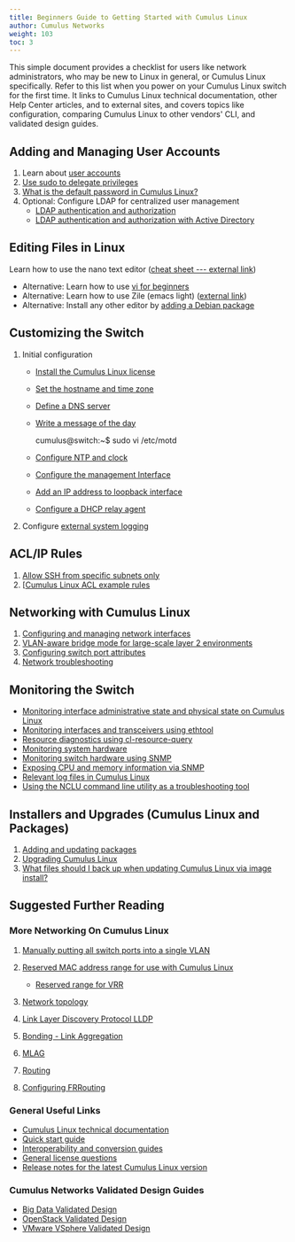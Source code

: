 ```yaml
---
title: Beginners Guide to Getting Started with Cumulus Linux
author: Cumulus Networks
weight: 103
toc: 3
---
```


This simple document provides a checklist for users like network administrators, who may be new to Linux in general, or Cumulus Linux specifically. Refer to this list when you power on your Cumulus Linux switch for the first time. It links to Cumulus Linux technical documentation, other Help Center articles, and to external sites, and covers topics like configuration, comparing Cumulus Linux to other vendors' CLI, and validated design guides.

## Adding and Managing User Accounts

1.  Learn about [user accounts](https://docs.cumulusnetworks.com/cumulus-linux/System-Configuration/Authentication-Authorization-and-Accounting/User-Accounts/)
3.  [Use sudo to delegate privileges](https://docs.cumulusnetworks.com/cumulus-linux/System-Configuration/Authentication-Authorization-and-Accounting/Using-sudo-to-Delegate-Privileges/)
4.  [What is the default password in Cumulus Linux?](https://docs.cumulusnetworks.com/knowledge-base/Setup-and-Getting-Started/Default-User-Name-and-Password-in-Cumulus-Linux/)
5.  Optional: Configure LDAP for centralized user management
    - [LDAP authentication and authorization](https://docs.cumulusnetworks.com/cumulus-linux/System-Configuration/Authentication-Authorization-and-Accounting/LDAP-Authentication-and-Authorization/)
    - [LDAP authentication and authorization with Active Directory](https://docs.cumulusnetworks.com/knowledge-base/Security/Authentication/LDAP-on-Cumulus-Linux-Using-Server-2008-Active-Directory/)

## Editing Files in Linux

Learn how to use the nano text editor ([cheat sheet --- external link](http://www.cheatography.com/hkellaway/cheat-sheets/nano-text-editor/))

- Alternative: Learn how to use [vi for beginners](https://docs.cumulusnetworks.com/knowledge-base/Demos-and-Training/Training/vi-for-Beginners/)
- Alternative: Learn how to use Zile (emacs light) ([external link](http://www.gnu.org/software/zile/))
- Alternative: Install any other editor by [adding a Debian package](https://docs.cumulusnetworks.com/cumulus-linux/Installation-Management/Adding-and-Updating-Packages/#add-packages-from-another-repository)

## Customizing the Switch

1.  Initial configuration
    - [Install the Cumulus Linux license](https://docs.cumulusnetworks.com/cumulus-linux/Quick-Start-Guide/#install-the-license)
    - [Set the hostname and time zone](https://docs.cumulusnetworks.com/cumulus-linux/Quick-Start-Guide/#configure-the-hostname-and-timezone)
    - [Define a DNS server](https://docs.cumulusnetworks.com/cumulus-linux/Layer-3/Management-VRF/#management-vrf-and-dns)
    - [Write a message of the day](https://wiki.debian.org/motd)

        cumulus@switch:~$ sudo vi /etc/motd

    - [Configure NTP and clock](https://docs.cumulusnetworks.com/cumulus-linux/System-Configuration/Setting-Date-and-Time/)
    - [Configure the management Interface](https://docs.cumulusnetworks.com/cumulus-linux/Quick-Start-Guide/#wired-ethernet-management)
    - [Add an IP address to loopback interface](https://docs.cumulusnetworks.com/cumulus-linux/Quick-Start-Guide/#configure-a-loopback-interface)
    - [Configure a DHCP relay agent](https://docs.cumulusnetworks.com/cumulus-linux-42/Layer-1-and-Switch-Ports/DHCP/DHCP-Relays/)
2.  Configure [external system logging](https://docs.cumulusnetworks.com/cumulus-linux/Monitoring-and-Troubleshooting/#send-log-files-to-a-syslog-server)

## ACL/IP Rules

1.  [Allow SSH from specific subnets only](/hc/communities/public/questions/203381337-I-want-to-only-allow-SSH-from-specific-subnets-how-can-I-do-this-)
2.  [[Cumulus Linux ACL example rules](https://docs.cumulusnetworks.com/cumulus-linux/System-Configuration/Netfilter-ACLs/#example-configuration)

## Networking with Cumulus Linux

1.  [Configuring and managing network interfaces](https://docs.cumulusnetworks.com/cumulus-linux/Layer-1-and-Switch-Ports/Interface-Configuration-and-Management/)
2.  [VLAN-aware bridge mode for large-scale layer 2 environments](https://docs.cumulusnetworks.com/cumulus-linux/Layer-2/Ethernet-Bridging-VLANs/VLAN-aware-Bridge-Mode/)
3.  [Configuring switch port attributes](https://docs.cumulusnetworks.com/cumulus-linux/Layer-1-and-Switch-Ports/Interface-Configuration-and-Management/Switch-Port-Attributes/)
4.  [Network troubleshooting](https://docs.cumulusnetworks.com/cumulus-linux/Monitoring-and-Troubleshooting/Network-Troubleshooting/)

## Monitoring the Switch

- [Monitoring interface administrative state and physical state on Cumulus Linux](https://docs.cumulusnetworks.com/knowledge-base/Configuration-and-Usage/Monitoring/Monitor-Interface-Administrative-State-and-Physical-State-on-Cumulus-Linux/)
- [Monitoring interfaces and transceivers using ethtool](https://docs.cumulusnetworks.com/cumulus-linux/Monitoring-and-Troubleshooting/Troubleshooting-Network-Interfaces/Monitoring-Interfaces-and-Transceivers-Using-ethtool/)
- [Resource diagnostics using cl-resource-query](https://docs.cumulusnetworks.com/cumulus-linux/Monitoring-and-Troubleshooting/Resource-Diagnostics-Using-cl-resource-query/)
- [Monitoring system hardware](https://docs.cumulusnetworks.com/cumulus-linux/Monitoring-and-Troubleshooting/Monitoring-System-Hardware/)
- [Monitoring switch hardware using SNMP](https://docs.cumulusnetworks.com/cumulus-linux/Monitoring-and-Troubleshooting/Simple-Network-Management-Protocol-SNMP/)
- [Exposing CPU and memory information via SNMP](https://docs.cumulusnetworks.com/knowledge-base/Configuration-and-Usage/Monitoring/Expose-CPU-and-Memory-Information-via-SNMP/)
- [Relevant log files in Cumulus Linux](https://docs.cumulusnetworks.com/cumulus-linux/Monitoring-and-Troubleshooting/Monitoring-Best-Practices/#logging201787896)
- [Using the NCLU command line utility as a troubleshooting tool](https://docs.cumulusnetworks.com/cumulus-linux/Monitoring-and-Troubleshooting/Network-Troubleshooting/Using-NCLU-to-Troubleshoot-Your-Network-Configuration/)

## Installers and Upgrades (Cumulus Linux and Packages)

1.  [Adding and updating packages](https://docs.cumulusnetworks.com/cumulus-linux/Installation-Management/Adding-and-Updating-Packages/)
2.  [Upgrading Cumulus Linux](https://docs.cumulusnetworks.com/cumulus-linux/Installation-Management/Upgrading-Cumulus-Linux/)
3.  [What files should I back up when updating Cumulus Linux via image install?](https://docs.cumulusnetworks.com/cumulus-linux/Installation-Management/Upgrading-Cumulus-Linux/#before-you-upgrade)

## Suggested Further Reading

### More Networking On Cumulus Linux

1.  [Manually putting all switch ports into a single VLAN](https://docs.cumulusnetworks.com/cumulus-linux/Layer-1-and-Switch-Ports/Interface-Configuration-and-Management/#use-globs-for-port-lists)
2.  [Reserved MAC address range for use with Cumulus Linux](https://docs.cumulusnetworks.com/cumulus-linux-42/Layer-2/Multi-Chassis-Link-Aggregation-MLAG/#reserved-mac-address-range)

    - [Reserved range for VRR](https://docs.cumulusnetworks.com/cumulus-linux-42/Layer-2/Virtual-Router-Redundancy-VRR-and-VRRP/#vrr)

3.  [Network topology](https://docs.cumulusnetworks.com/cumulus-linux/Layer-3/Network-Topology/)
4.  [Link Layer Discovery Protocol LLDP](https://docs.cumulusnetworks.com/cumulus-linux/Layer-2/Link-Layer-Discovery-Protocol/)
5.  [Bonding - Link Aggregation](https://docs.cumulusnetworks.com/cumulus-linux/Layer-2/Bonding-Link-Aggregation/)
6.  [MLAG](https://docs.cumulusnetworks.com/cumulus-linux/Layer-2/Multi-Chassis-Link-Aggregation-MLAG/)
7.  [Routing](https://docs.cumulusnetworks.com/cumulus-linux/Layer-3/Routing/)
8.  [Configuring FRRouting](https://docs.cumulusnetworks.com/cumulus-linux/Layer-3/Configuring-FRRouting/)

### General Useful Links

- [Cumulus Linux technical documentation](https://docs.cumulusnetworks.com/cumulus-linux/)
- [Quick start guide](https://docs.cumulusnetworks.com/cumulus-linux/Quick-Start-Guide/)
- [Interoperability and conversion guides](https://docs.cumulusnetworks.com/knowledge-base/Demos-and-Training/Interoperability/)
- [General license questions](https://docs.cumulusnetworks.com/knowledge-base/Support/Licensing/)
- [Release notes for the latest Cumulus Linux version](https://docs.cumulusnetworks.com/cumulus-linux/Whats-New/rn/)

### Cumulus Networks Validated Design Guides

- [Big Data Validated Design](https://cumulusnetworks.com/media/cumulus/pdf/technical/validated-design-guides/Big-Data-Cumulus-Linux-Validated-Design-Guide.pdf)[\
    ](https://cumulusnetworks.com/media/cumulus/pdf/technical/validated-design-guides/Big-Data-Cumulus-Linux-Validated-Design-Guide.pdf)
- [OpenStack Validated Design](https://cumulusnetworks.com/media/cumulus/pdf/technical/validated-design-guides/OpenStack-Cumulus-Linux-Validated-Design-Guide.pdf)
- [VMware VSphere Validated Design](https://cumulusnetworks.com/media/cumulus/pdf/technical/validated-design-guides/VMware-vSphere-Cumulus-Linux-Validated-Design-Guide.pdf)
